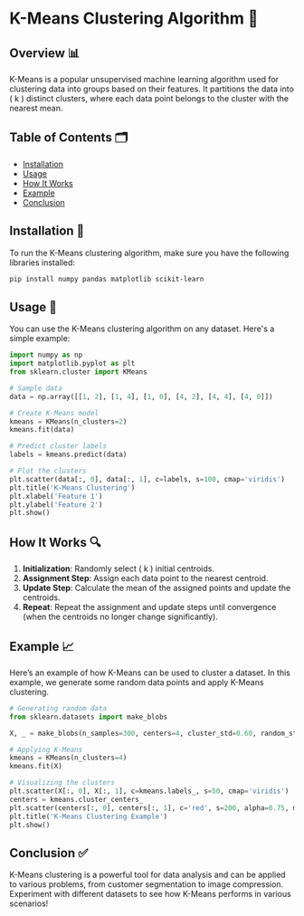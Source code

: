 # K-Means Clustering Algorithm 🌟

## Overview 📊
K-Means is a popular unsupervised machine learning algorithm used for clustering data into groups based on their features. It partitions the data into \( k \) distinct clusters, where each data point belongs to the cluster with the nearest mean.

## Table of Contents 🗂️
- [Installation](#installation-🔧)
- [Usage](#usage-📝)
- [How It Works](#how-it-works-🔍)
- [Example](#example-📈)
- [Conclusion](#conclusion-✅)

## Installation 🔧
To run the K-Means clustering algorithm, make sure you have the following libraries installed:

```bash
pip install numpy pandas matplotlib scikit-learn
```

## Usage 📝
You can use the K-Means clustering algorithm on any dataset. Here's a simple example:

```python
import numpy as np
import matplotlib.pyplot as plt
from sklearn.cluster import KMeans

# Sample data
data = np.array([[1, 2], [1, 4], [1, 0], [4, 2], [4, 4], [4, 0]])

# Create K-Means model
kmeans = KMeans(n_clusters=2)
kmeans.fit(data)

# Predict cluster labels
labels = kmeans.predict(data)

# Plot the clusters
plt.scatter(data[:, 0], data[:, 1], c=labels, s=100, cmap='viridis')
plt.title('K-Means Clustering')
plt.xlabel('Feature 1')
plt.ylabel('Feature 2')
plt.show()
```

## How It Works 🔍
1. **Initialization**: Randomly select \( k \) initial centroids.
2. **Assignment Step**: Assign each data point to the nearest centroid.
3. **Update Step**: Calculate the mean of the assigned points and update the centroids.
4. **Repeat**: Repeat the assignment and update steps until convergence (when the centroids no longer change significantly).

## Example 📈
Here’s an example of how K-Means can be used to cluster a dataset. In this example, we generate some random data points and apply K-Means clustering.

```python
# Generating random data
from sklearn.datasets import make_blobs

X, _ = make_blobs(n_samples=300, centers=4, cluster_std=0.60, random_state=0)

# Applying K-Means
kmeans = KMeans(n_clusters=4)
kmeans.fit(X)

# Visualizing the clusters
plt.scatter(X[:, 0], X[:, 1], c=kmeans.labels_, s=50, cmap='viridis')
centers = kmeans.cluster_centers_
plt.scatter(centers[:, 0], centers[:, 1], c='red', s=200, alpha=0.75, marker='X')
plt.title('K-Means Clustering Example')
plt.show()
```

## Conclusion ✅
K-Means clustering is a powerful tool for data analysis and can be applied to various problems, from customer segmentation to image compression. Experiment with different datasets to see how K-Means performs in various scenarios!
